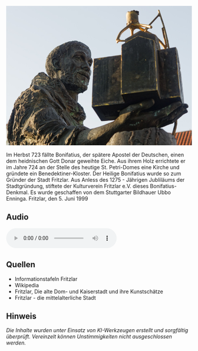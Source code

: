 ![Bonifatius-Denkmal](./images/fritzlar/p34.jpg)

Im Herbst 723 fällte Bonifatius, der spätere Apostel der Deutschen, einen dem heidnischen Gott Donar geweihte
Eiche. Aus ihrem Holz errichtete er im Jahre 724 an der Stelle des heutige St. Petri-Domes eine Kirche und
gründete ein Benedektiner-Kloster. Der Heilige Bonifatius wurde so zum Gründer der Stadt Fritzlar. Aus Anless des
1275 - Jährigen Jubliläums der Stadtgründung, stiftete der Kulturverein Fritzlar e.V. dieses Bonifatius-Denkmal.
Es wurde geschaffen von dem Stuttgarter Bildhauer Ubbo Enninga. Fritzlar, den 5. Juni 1999

## Audio

<audio controls class="full-width-audio">
  <source src="locales/fritzlar/de/p34.mp3" type="audio/mpeg">
  Dein Browser unterstützt kein Audioelement.
</audio>

## Quellen

- Informationstafeln Fritzlar
- Wikipedia
- Fritzlar, Die alte Dom- und Kaiserstadt und ihre Kunstschätze
- Fritzlar - die mittelalterliche Stadt

## Hinweis

_Die Inhalte wurden unter Einsatz von KI-Werkzeugen erstellt und sorgfältig überprüft. Vereinzelt können Unstimmigkeiten nicht ausgeschlossen werden._